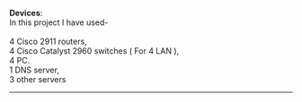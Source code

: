 
<b>Devices</b>: <br>
In this project I have used-<br>
<br>
4 Cisco 2911 routers,<br>
4 Cisco Catalyst 2960 switches ( For 4 LAN ),<br>
4 PC.<br>
1 DNS server, <br>
3 other servers <br>
<hr>
